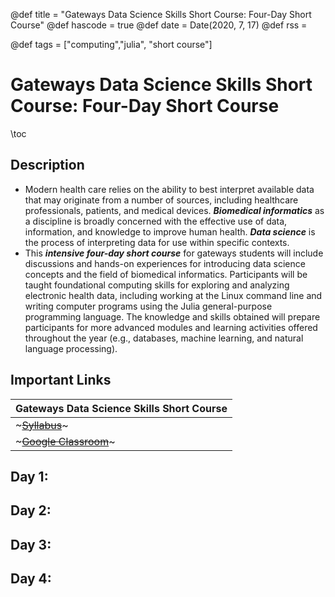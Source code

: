 @def title = "Gateways Data Science Skills Short Course: Four-Day Short Course"
@def hascode = true
@def date = Date(2020, 7, 17)
@def rss = 

@def tags = ["computing","julia", "short course"]

# Gateways Data Science Skills Short Course: Four-Day Short Course

\toc

## Description

* Modern health care relies on the ability to best interpret available data that may originate from a number of sources, including healthcare professionals, patients, and medical devices. **_Biomedical informatics_** as a discipline is broadly concerned with the effective use of data, information, and knowledge to improve human health. **_Data science_** is the process of interpreting data for use within specific contexts.
* This **_intensive four-day short course_** for gateways students will include discussions and hands-on experiences for introducing data science concepts and the field of biomedical informatics. Participants will be taught foundational computing skills for exploring and analyzing electronic health data, including working at the Linux command line and writing computer programs using the Julia general-purpose programming language. The knowledge and skills obtained will prepare participants for more advanced modules and learning activities offered throughout the year (e.g., databases, machine learning, and natural language processing).

## Important Links

| Gateways Data Science Skills Short Course |
| :------------------------ |
| ~~~<a href="" target="_blank">Syllabus</a>~~~ |
|~~~<a href="" target="_blank">Google Classroom</a>~~~ |

## Day 1:

## Day 2: 

## Day 3: 

## Day 4: 
